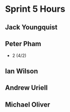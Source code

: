 # Sprint 5 Hours

## Jack Youngquist


## Peter Pham

- 2 (4/2)

## Ian Wilson


## Andrew Uriell


## Michael Oliver

